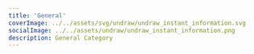 ```yaml
---
title: 'General'
coverImage: ../../assets/svg/undraw/undraw_instant_information.svg
socialImage: ../../assets/undraw/undraw_instant_information.png
description: General Category
---
```

